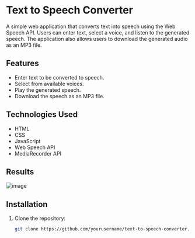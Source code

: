 # Text to Speech Converter

A simple web application that converts text into speech using the Web Speech API. Users can enter text, select a voice, and listen to the generated speech. The application also allows users to download the generated audio as an MP3 file.

## Features

- Enter text to be converted to speech.
- Select from available voices.
- Play the generated speech.
- Download the speech as an MP3 file.

## Technologies Used

- HTML
- CSS
- JavaScript
- Web Speech API
- MediaRecorder API

## Results
![image](https://github.com/user-attachments/assets/63eaf6c3-fa03-4ac6-8a8e-406091e76623)

## Installation

1. Clone the repository:
   ```bash
   git clone https://github.com/yourusername/text-to-speech-converter.git
